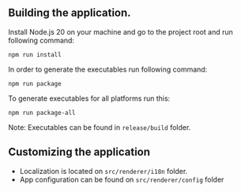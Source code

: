 ## Building the application.
Install Node.js 20 on your machine and go to the project root and run following command:
```
npm run install
```
In order to generate the executables run following command: 
```
npm run package
```
To generate executables for all platforms run this:
```
npm run package-all
```

Note: Executables can be found in `release/build` folder.

## Customizing the application
- Localization is located on `src/renderer/i18n` folder.
- App configuration can be found on `src/renderer/config` folder
